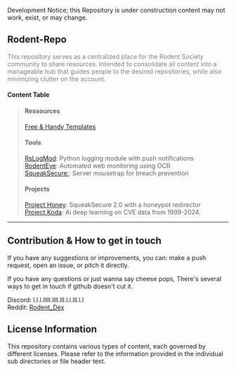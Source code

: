 Development Notice; this Repository is under construction content may not work, exist, or may change.
<h2>Rodent-Repo</h2>
<p style="color: grey;">
    This repository serves as a centralized place for the Rodent Society community to share resources. Intended to consolidate all content into a manageable hub that guides people to the desired repositories,
    while also minimizing clutter on the account.
</p>
<h4>Content Table</h4>

<blockquote>
    <h4>Ressources</h4>
    <a href="/templates">Free & Handy Templates </a><br>    
    <h4>Tools</h4>
    <a href="#RsLogMod">RsLogMod</a>: Python logging module with push notifications<br>
    <a href="#RodentEye">RodentEye</a>: Automated web monitoring using OCR<br>
    <a href="#SqueakSecure">SqueakSecure:</a>: Server mousetrap for breach prevention<br>
    <h4>Projects</h4> 
    <a href="#SqueakSecure 2.0">Project Honey</a>: SqueakSecure 2.0 with a honeypot redirector<br>
    <a href="#Project Koda">Project Koda</a>: Ai deep learning on CVE data from 1999-2024.
    <a href="#Project Cheese Cache"></a>
    <br>
</blockquote>
<hr>

## Contribution & How to get in touch

If you have any suggestions or improvements, you can: make a push request, open an issue, or pitch it directly.

If you have any questions or just wanna say cheese pops, There's several ways to get in touch if github doesn't cut it.

Discord: l.l.l.lllll.llll.lll.l.l.lll.l.l<br>
Reddit: <a href="https://www.reddit.com/u/Rodent_Dex/">Rodent_Dex</a>
## License Information 

This repository contains various types of content, each governed by different licenses. Please refer to the information provided
in the individual sub directories or file header text.

